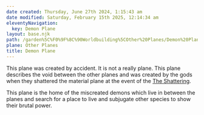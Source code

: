 ```yaml
---
date created: Thursday, June 27th 2024, 1:15:43 am
date modified: Saturday, February 15th 2025, 12:14:34 am
eleventyNavigation:
  key: Demon Plane
layout: base.njk
path: /garden%5C%F0%9F%8C%90Worldbuilding%5COther%20Planes/Demon%20Plane/
plane: Other Planes
title: Demon Plane
---
```


This plane was created by accident. It is not a really plane. This plane describes the void between the other planes and was created by the gods when they shattered the material plane at the event of the [The Shattering](/garden/%F0%9F%8C%90Worldbuilding/Nether%20Plane/The%20Shattering). 

This plane is the home of the miscreated demons which live in between the planes and search for a place to live and subjugate other species to show their brutal power.